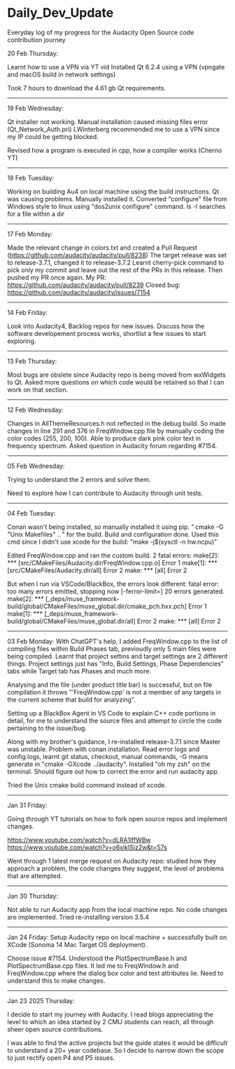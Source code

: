 # Daily_Dev_Update
Everyday log of my progress for the Audacity Open Source code contribution journey

20 Feb Thursday:

Learnt how to use a VPN via YT vid
Installed Qt 6.2.4 using a VPN (vpngate and macOS build in network settings)

Took 7 hours to download the 4.61 gb Qt requirements. 
*****************************************************************
19 Feb Wednesday:

Qt installer not working. Manual installation caused missing files error (Qt_Network_Auth.pri)
LWinterberg recommended me to use a VPN since my IP could be getting blocked.

Revised how a program is executed in cpp, how a compiler works (Cherno YT)
*****************************************************************
18 Feb Tuesday:

Working on building Au4 on local machine using the build instructions.
Qt was causing problems. Manually installed it.
Converted "configure" file from Windows style to linux using "dos2unix configure" command.
ls -l <filename> searches for a file within a dir
*****************************************************************
17 Feb Monday:

Made the relevant change in colors.txt and created a Pull Request (https://github.com/audacity/audacity/pull/8238)
The target release was set to release-3.7.1, changed it to release-3.7.2
Learnt cherry-pick command to pick only my commit and leave out the rest of the PRs in this release. Then pushed my PR once again.
My PR: https://github.com/audacity/audacity/pull/8239
Closed bug: https://github.com/audacity/audacity/issues/7154
*****************************************************************
14 Feb Friday:

Look into Audacity4, Backlog repos for new issues.
Discuss how the software developement process works, shortlist a few issues to start exploring.
*****************************************************************
13 Feb Thursday: 

Most bugs are obslete since Audacity repo is being moved from wxWidgets to Qt.
Asked more questions on which code would be retained so that I can work on that section.
*****************************************************************
12 Feb Wednesday: 

Changes in AllThemeResources.h not reflected in the debug build. So made changes in line 291 and 376 in FreqWindow.cpp file by manually coding the color codes (255, 200, 100).
Able to produce dark pink color text in frequency spectrum.
Asked question in Audacity forum regarding #7154. 
*****************************************************************
05 Feb Wednesday: 

Trying to understand the 2 errors and solve them.

Need to explore how I can contribute to Audacity through unit tests.
*****************************************************************
04 Feb Tuesday:

Conan wasn't being installed, so manually installed it using pip. 
"⁠ cmake -G "Unix Makefiles" .. " for the build.
Build and configuration done.
Used this cmd since I didn't use xcode for the build: "make -j$(sysctl -n hw.ncpu)"

Edited FreqWindow.cpp and ran the custom build. 2 fatal errors:
make[2]: *** [src/CMakeFiles/Audacity.dir/FreqWindow.cpp.o] Error 1
make[1]: *** [src/CMakeFiles/Audacity.dir/all] Error 2
make: *** [all] Error 2

But when I run via VSCode/BlackBox, the errors look different:
fatal error: too many errors emitted, stopping now [-ferror-limit=]
20 errors generated.
make[2]: *** [_deps/muse_framework-build/global/CMakeFiles/muse_global.dir/cmake_pch.hxx.pch] Error 1
make[1]: *** [_deps/muse_framework-build/global/CMakeFiles/muse_global.dir/all] Error 2
make: *** [all] Error 2
*****************************************************************
03 Feb Monday: 
With ChatGPT's help, I added FreqWindow.cpp to the list of compiling files within Build Phases tab, previoudly only 5 main files were being compiled.
Learnt that project settins and target settings are 2 different things. Project settings just has "Info, Build Settings, Phase Dependencies" tabs while Target tab has Phases and much more.

Analysing and the file (under product title bar) is successful, but on file compilation it throws "'FreqWindow.cpp' is not a member of any targets in the current scheme that build for analyzing".

Setting up a BlackBox Agent in VS Code to explain C++ code portions in detail, for me to understand the source files and attempt to circle the code pertaining to the issue/bug.

Along with my brother's guidance, I re-installed release-3.7.1 since Master was unstable. Problem with conan installation. Read error logs and config.logs, learnt git status, checkout, manual commands, -G means generate in "cmake -GXcode ../audacity". Installed "oh my zsh" on the terminal. Should figure out how to correct the error and run audacity app.

Tried the Unix cmake build command instead of xcode. 
*****************************************************************
Jan 31 Friday:

Going through YT tutorials on how to fork open source repos and implement changes.

https://www.youtube.com/watch?v=dLRA1lffWBw 
https://www.youtube.com/watch?v=o6xikISiz2w&t=57s 

Went through 1 latest merge request on Audacity repo: studied how they approach a problem, the code changes they suggest, the level of problems that are attempted.
*****************************************************************
Jan 30 Thursday: 

Not able to run Audacity app from the local machine repo. No code changes are implemented. Tried re-installing version 3.5.4
*****************************************************************
Jan 24 Friday: 
Setup Audacity repo on local machine + successfully built on XCode (Sonoma 14 Mac Target OS deployment). 

Choose issue #7154. Understood the PlotSpectrumBase.h and PlotSpectrumBase.cpp files. It led me to FreqWindow.h and FreqWindow.cpp where the dialog box color and text attributes lie. Need to understand this to make changes.
*****************************************************************
Jan 23 2025 Thursday: 

I decide to start my journey with Audacity. I read blogs appreciating the level to which an idea started by 2 CMU students can reach, all through sheer open source contributions. 

I was able to find the active projects but the guide states it would be difficult to understand a 20+ year codebase. So I decide to narrow down the scope to just rectify open P4 and P5 issues.








